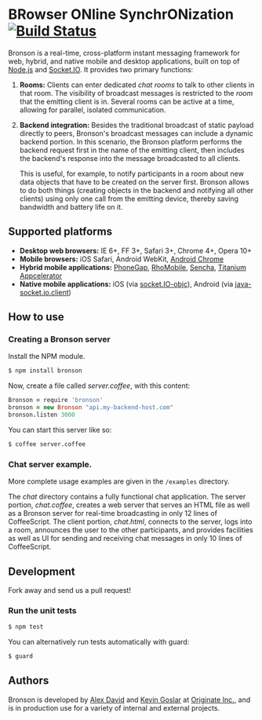 # BRowser ONline SynchrONization [![Build Status](https://secure.travis-ci.org/Originate-Inc/bronson.png)](http://travis-ci.org/#!/Originate-Inc/bronson)

Bronson is a real-time, cross-platform instant messaging framework for web, hybrid, and native mobile and desktop applications, built on top of [Node.js](http://nodejs.org) and [Socket.IO](http://socket.io). 
It provides two primary functions:

1.  **Rooms:** Clients can enter dedicated _chat rooms_ to talk to other clients in that room. 
    The visibility of broadcast messages is restricted to the _room_ that the emitting client is in. Several rooms can be active at a time, allowing for parallel, isolated communication. 

2.  **Backend integration:** Besides the traditional broadcast of static payload directly to peers, Bronson's broadcast messages can include a dynamic backend portion. 
    In this scenario, the Bronson platform performs the backend request first in the name of the emitting client, then includes the backend's response into the message broadcasted to all clients.

    This is useful, for example, to notify participants in a room about new data objects that have to be created on the server first. 
    Bronson allows to do both things (creating objects in the backend and notifying all other clients) using only one call from the emitting device, thereby saving bandwidth and battery life on it.


## Supported platforms

* __Desktop web browsers:__ IE 6+, FF 3+, Safari 3+, Chrome 4+, Opera 10+
* __Mobile browsers:__ iOS Safari, Android WebKit, [Android Chrome](https://play.google.com/store/apps/details?id=com.android.chrome)
* __Hybrid mobile applications:__ [PhoneGap](http://phonegap.com), [RhoMobile](http://www.motorola.com/Business/US-EN/Business+Product+and+Services/Software+and+Applications/RhoMobile+Suite), [Sencha](http://www.sencha.com), [Titanium Appcelerator](http://www.appcelerator.com)
* __Native mobile applications:__ iOS (via [socket.IO-objc](https://github.com/pkyeck/socket.IO-objc)), Android (via [java-socket.io.client](https://github.com/clwillingham/java-socket.io.client))


## How to use

### Creating a Bronson server

Install the NPM module.

```bash
$ npm install bronson
```

Now, create a file called _server.coffee_, with this content:

```CoffeeScript
Bronson = require 'bronson'
bronson = new Bronson "api.my-backend-host.com"
bronson.listen 3000
```

You can start this server like so:

```bash
$ coffee server.coffee
```

### Chat server example.

More complete usage examples are given in the `/examples` directory.

The _chat_ directory contains a fully functional chat application.
The server portion, _chat.coffee_, creates a web server that serves an HTML file as well as a Bronson server for real-time broadcasting in only 12 lines of CoffeeScript.
The client portion, _chat.html_, connects to the server, logs into a room, announces the user to the other participants, and provides facilities as well as UI for sending and receiving chat messages in only 10 lines of CoffeeScript.


## Development

Fork away and send us a pull request!


### Run the unit tests
```bash
$ npm test
```

You can alternatively run tests automatically with guard:

```bash
$ guard
```


## Authors

Bronson is developed by [Alex David](https://github.com/alexdavid) and [Kevin Goslar](https://github.com/kevgo) at [Originate Inc.](http://originate.com), and is in production use for a variety of internal and external projects.

